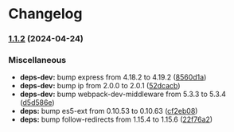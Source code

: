 # Changelog

### [1.1.2](https://www.github.com/aeternity/aepp-base/compare/v1.1.1...v1.1.2) (2024-04-24)


### Miscellaneous

* **deps-dev:** bump express from 4.18.2 to 4.19.2 ([8560d1a](https://www.github.com/aeternity/aepp-base/commit/8560d1ac81a03283ae983192b2104cac9b29249e))
* **deps-dev:** bump ip from 2.0.0 to 2.0.1 ([52dcacb](https://www.github.com/aeternity/aepp-base/commit/52dcacbbeba19bebfa5b7314cb8b41b53dd44923))
* **deps-dev:** bump webpack-dev-middleware from 5.3.3 to 5.3.4 ([d5d586e](https://www.github.com/aeternity/aepp-base/commit/d5d586e9c2519609c16cecfe7330bb693c4d5777))
* **deps:** bump es5-ext from 0.10.53 to 0.10.63 ([cf2eb08](https://www.github.com/aeternity/aepp-base/commit/cf2eb085f284d5439f064587363b4cbe14f11058))
* **deps:** bump follow-redirects from 1.15.4 to 1.15.6 ([22f76a2](https://www.github.com/aeternity/aepp-base/commit/22f76a29781234213fe9dbe732f5c4b3becc29f3))
